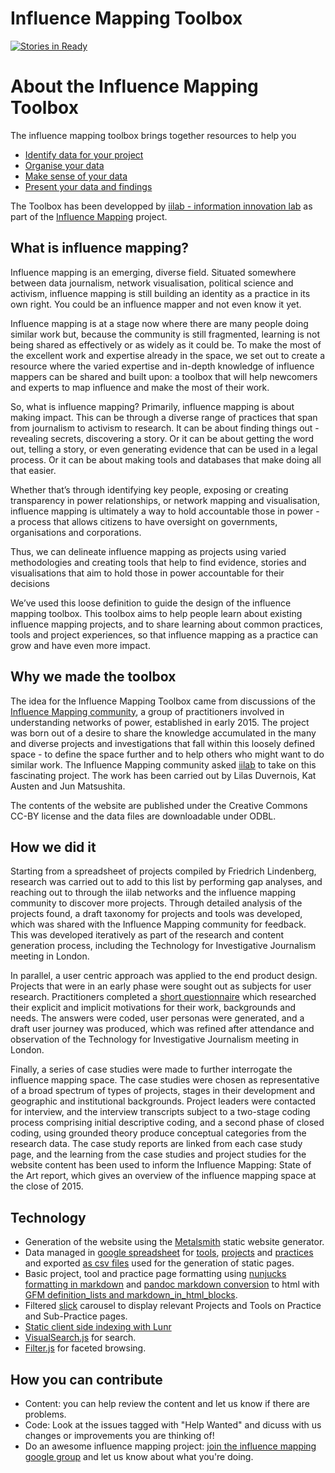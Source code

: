 # Influence Mapping Toolbox

[![Stories in Ready](https://badge.waffle.io/iilab/influencemapping-toolbox.png?label=ready&title=Ready)](http://waffle.io/iilab/influencemapping-toolbox)

# About the Influence Mapping Toolbox

The influence mapping toolbox brings together resources to help you

 * [Identify data for your project](http://iilab.github.io/influencemapping-toolbox/practices/collecting.html)
 * [Organise your data](http://iilab.github.io/influencemapping-toolbox/practices/organising.html)
 * [Make sense of your data](http://iilab.github.io/influencemapping-toolbox/practices/analysing.html)
 * [Present your data and findings](http://iilab.github.io/influencemapping-toolbox/practices/publishing.html)

The Toolbox has been developped by [iilab - information innovation lab](https://iilab.org) as part of the [Influence Mapping](http://influencemapping.org) project.  

## What is influence mapping?

Influence mapping is an emerging, diverse field. Situated somewhere between data journalism, network visualisation, political science and activism, influence mapping is still building an identity as a practice in its own right. You could be an influence mapper and not even know it yet.

Influence mapping is at a stage now where there are many people doing similar work but, because the community is still fragmented, learning is not being shared as effectively or as widely as it could be. To make the most of the excellent work and expertise already in the space, we set out to create a resource where the varied expertise and in-depth knowledge of influence mappers can be shared and built upon: a toolbox that will help newcomers and experts to map influence and make the most of their work.

So, what is influence mapping? Primarily, influence mapping is about making impact. This can be through a diverse range of practices that span from journalism to activism to research. It can be about finding things out - revealing secrets, discovering a story. Or it can be about getting the word out, telling a story, or even generating evidence that can be used in a legal process. Or it can be about making tools and databases that make doing all that easier. 

Whether that’s through identifying key people, exposing or creating transparency in power relationships, or network mapping and visualisation, influence mapping is ultimately a way to hold accountable those in power - a process that allows citizens to have oversight on governments, organisations and corporations.

Thus, we can delineate influence mapping as projects using varied methodologies and creating tools that help to find evidence, stories and visualisations that aim to hold those in power accountable for their decisions

We’ve used this loose definition to guide the design of the influence mapping toolbox. This toolbox aims to help people learn about existing influence mapping projects, and to share learning about common practices, tools and project experiences, so that influence mapping as a practice can grow and have even more impact.

## Why we made the toolbox

The idea for the Influence Mapping Toolbox came from discussions of the [Influence Mapping community](http://influencemapping.org), a group of practitioners involved in understanding networks of power, established in early 2015. The project was born out of a desire to share the knowledge accumulated in the many and diverse projects and investigations that fall within this loosely defined space - to define the space further and to help others who might want to do similar work. The Influence Mapping community asked [iilab](https://iilab.org) to take on this fascinating project. The work has been carried out by Lilas Duvernois, Kat Austen and Jun Matsushita.

The contents of the website are published under the Creative Commons CC-BY license and the data files are downloadable under ODBL.

## How we did it

Starting from a spreadsheet of projects compiled by Friedrich Lindenberg, research was carried out to add to this list by performing gap analyses, and reaching out to through the iilab networks and the influence mapping community to discover more projects. Through detailed analysis of the projects found, a draft taxonomy for projects and tools was developed, which was shared with the Influence Mapping community for feedback. This was developed iteratively as part of the research and content generation process, including the Technology for Investigative Journalism meeting in London.

In parallel, a user centric approach was applied to the end product design. Projects that were in an early phase were sought out as subjects for user research. Practitioners completed a [short questionnaire](https://docs.google.com/a/iilab.org/forms/d/149mqSqwxCWZDkBT2RhEph-H4ZyOudcWjhbi2Wffz0vU/viewform) which researched their explicit and implicit motivations for their work, backgrounds and needs. The answers were coded, user personas were generated, and a draft user journey was produced, which was refined after attendance and observation of the Technology for Investigative Journalism meeting in London. 

Finally, a series of case studies were made to further interrogate the influence mapping space. The case studies were chosen as representative of a broad spectrum of types of projects, stages in their development and geographic and institutional backgrounds. Project leaders were contacted for interview, and the interview transcripts subject to a two-stage coding process comprising initial descriptive coding, and a second phase of closed coding, using grounded theory produce conceptual categories from the research data. The case study reports are linked from each case study page, and the learning from the case studies and project studies for the website content has been used to inform the Influence Mapping: State of the Art report, which gives an overview of the influence mapping space at the close of 2015.

## Technology

 - Generation of the website using the [Metalsmith](http://www.metalsmith.io/) static website generator.
 - Data managed in [google spreadsheet](https://docs.google.com/spreadsheets/d/1j2hl7TlGGoKmO5EVkibU1LASk9p1ncmimI7-26JFX1g/edit?pref=2&pli=1#gid=1087369693) for [tools](https://docs.google.com/spreadsheets/d/1j2hl7TlGGoKmO5EVkibU1LASk9p1ncmimI7-26JFX1g/edit?pref=2&pli=1#gid=1475648190), [projects](https://docs.google.com/spreadsheets/d/1j2hl7TlGGoKmO5EVkibU1LASk9p1ncmimI7-26JFX1g/edit?pref=2&pli=1#gid=0) and [practices](https://docs.google.com/spreadsheets/d/1j2hl7TlGGoKmO5EVkibU1LASk9p1ncmimI7-26JFX1g/edit?pref=2&pli=1#gid=581909931) and exported [as csv files](https://github.com/iilab/influencemapping-toolbox/tree/master/src/data) used for the generation of static pages.
 - Basic project, tool and practice page formatting using [nunjucks formatting in markdown](https://github.com/iilab/influencemapping-toolbox/blob/master/layouts/project.md) and [pandoc markdown conversion](https://github.com/iilab/metalsmith-pandoc) to html with [GFM definition_lists and markdown_in_html_blocks](https://github.com/iilab/influencemapping-toolbox/blob/master/metalsmith.json#L132).
 - Filtered [slick](kenwheeler.github.io/slick/) carousel to display relevant Projects and Tools on Practice and Sub-Practice pages.
 - [Static client side indexing with Lunr](https://github.com/iilab/influencemapping-toolbox/blob/master/metalsmith.json#L103-L130)
 - [VisualSearch.js](http://documentcloud.github.io/visualsearch/) for search.
 - [Filter.js](https://github.com/jiren/filter.js) for faceted browsing.

## How you can contribute

 - Content: you can help review the content and let us know if there are problems.
 - Code: Look at the issues tagged with "Help Wanted" and dicuss with us changes or improvements you are thinking of!
 - Do an awesome influence mapping project: [join the influence mapping google group](https://groups.google.com/forum/#!forum/influencemapping) and let us know about what you're doing.
 
